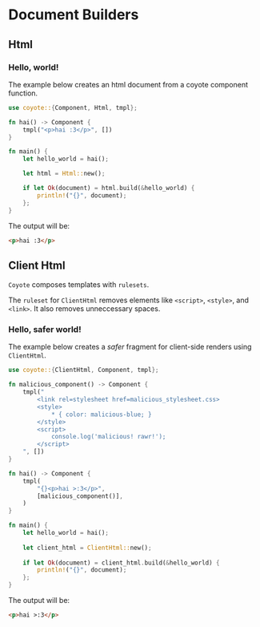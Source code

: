 # Document Builders

## Html

### Hello, world!

The example below creates an html document from a coyote component function.

```rust
use coyote::{Component, Html, tmpl};

fn hai() -> Component {
    tmpl("<p>hai :3</p>", [])
}

fn main() {
    let hello_world = hai();

    let html = Html::new();

    if let Ok(document) = html.build(&hello_world) {
        println!("{}", document);
    }; 
}
```

The output will be:
```html
<p>hai :3</p>
```

## Client Html

`Coyote` composes templates with `rulesets`.

The `ruleset` for `ClientHtml` removes elements like `<script>`, `<style>`, and `<link>`.
It also removes unneccessary spaces.

### Hello, safer world!

The example below creates a _safer_ fragment for client-side renders using `ClientHtml`. 

```rust
use coyote::{ClientHtml, Component, tmpl};

fn malicious_component() -> Component {
    tmpl("
        <link rel=stylesheet href=malicious_stylesheet.css>
        <style>
            * { color: malicious-blue; }
        </style>
        <script>
            console.log('malicious! rawr!');
        </script>
    ", [])
}

fn hai() -> Component {
    tmpl(
        "{}<p>hai >:3</p>",
        [malicious_component()],
    )
}

fn main() {
    let hello_world = hai();
    
    let client_html = ClientHtml::new();    
    
    if let Ok(document) = client_html.build(&hello_world) {
        println!("{}", document);
    }; 
}
```

The output will be:
```html
<p>hai >:3</p>
```
